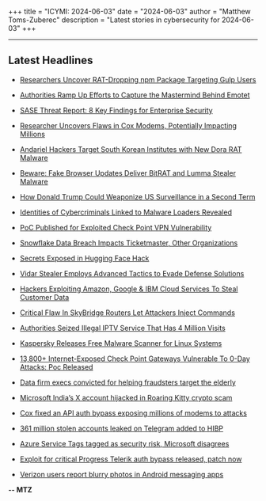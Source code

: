 +++
title = "ICYMI: 2024-06-03"
date = "2024-06-03"
author = "Matthew Toms-Zuberec"
description = "Latest stories in cybersecurity for 2024-06-03"
+++

---------------------------------------------------------------------------
## Latest Headlines
- [Researchers Uncover RAT-Dropping npm Package Targeting Gulp Users](https://thehackernews.com/2024/06/researchers-uncover-rat-dropping-npm.html)

- [Authorities Ramp Up Efforts to Capture the Mastermind Behind Emotet](https://thehackernews.com/2024/06/authorities-ramp-up-efforts-to-capture.html)

- [SASE Threat Report: 8 Key Findings for Enterprise Security](https://thehackernews.com/2024/06/sase-threat-report-8-key-findings-for.html)

- [Researcher Uncovers Flaws in Cox Modems, Potentially Impacting Millions](https://thehackernews.com/2024/06/researcher-uncovers-flaws-in-cox-modems.html)

- [Andariel Hackers Target South Korean Institutes with New Dora RAT Malware](https://thehackernews.com/2024/06/andariel-hackers-target-south-korean.html)

- [Beware: Fake Browser Updates Deliver BitRAT and Lumma Stealer Malware](https://thehackernews.com/2024/06/beware-fake-browser-updates-deliver.html)

- [How Donald Trump Could Weaponize US Surveillance in a Second Term](https://www.wired.com/story/trump-second-term-surveillance-state/)

- [Identities of Cybercriminals Linked to Malware Loaders Revealed](https://www.securityweek.com/identities-of-cybercriminals-linked-to-malware-loaders-revealed/)

- [PoC Published for Exploited Check Point VPN Vulnerability](https://www.securityweek.com/poc-published-for-exploited-check-point-vpn-vulnerability/)

- [Snowflake Data Breach Impacts Ticketmaster, Other Organizations](https://www.securityweek.com/snowflake-hack-impacts-ticketmaster-other-organizations/)

- [Secrets Exposed in Hugging Face Hack](https://www.securityweek.com/secrets-exposed-in-hugging-face-hack/)

- [Vidar Stealer Employs Advanced Tactics to Evade Defense Solutions](https://cybersecuritynews.com/vidar-stealer-employs-tactics/)

- [Hackers Exploiting Amazon, Google & IBM Cloud Services To Steal Customer Data](https://cybersecuritynews.com/hackers-exploit-cloud-services-steal-data/)

- [Critical Flaw In SkyBridge Routers Let Attackers Inject Commands](https://cybersecuritynews.com/skybridge-routers-command-injection/)

- [Authorities Seized Illegal IPTV Service That Has 4 Million Visits](https://cybersecuritynews.com/authorities-seized-illegal-iptv/)

- [Kaspersky Releases Free Malware Scanner for Linux Systems](https://cybersecuritynews.com/free-malware-scanner-linux-systems/)

- [13,800+ Internet-Exposed Check Point Gateways Vulnerable To 0-Day Attacks: Poc Released](https://cybersecuritynews.com/vulnerable-to-0-day-attacks/)

- [Data firm execs convicted for helping fraudsters target the elderly](https://www.bleepingcomputer.com/news/legal/data-firm-execs-convicted-for-helping-fraudsters-target-the-elderly/)

- [Microsoft India’s X account hijacked in Roaring Kitty crypto scam](https://www.bleepingcomputer.com/news/security/microsoft-indias-x-account-hijacked-in-roaring-kitty-crypto-scam-to-push-wallet-drainers/)

- [Cox fixed an API auth bypass exposing millions of modems to attacks](https://www.bleepingcomputer.com/news/security/cox-fixed-an-api-auth-bypass-exposing-millions-of-modems-to-attacks/)

- [361 million stolen accounts leaked on Telegram added to HIBP](https://www.bleepingcomputer.com/news/security/361-million-stolen-accounts-leaked-on-telegram-added-to-hibp/)

- [Azure Service Tags tagged as security risk, Microsoft disagrees](https://www.bleepingcomputer.com/news/microsoft/azure-service-tags-tagged-as-security-risk-microsoft-disagrees/)

- [Exploit for critical Progress Telerik auth bypass released, patch now](https://www.bleepingcomputer.com/news/security/exploit-for-critical-progress-telerik-auth-bypass-released-patch-now/)

- [Verizon users report blurry photos in Android messaging apps](https://www.bleepingcomputer.com/news/mobile/verizon-users-report-blurry-photos-in-android-messaging-apps/)

**-- MTZ**